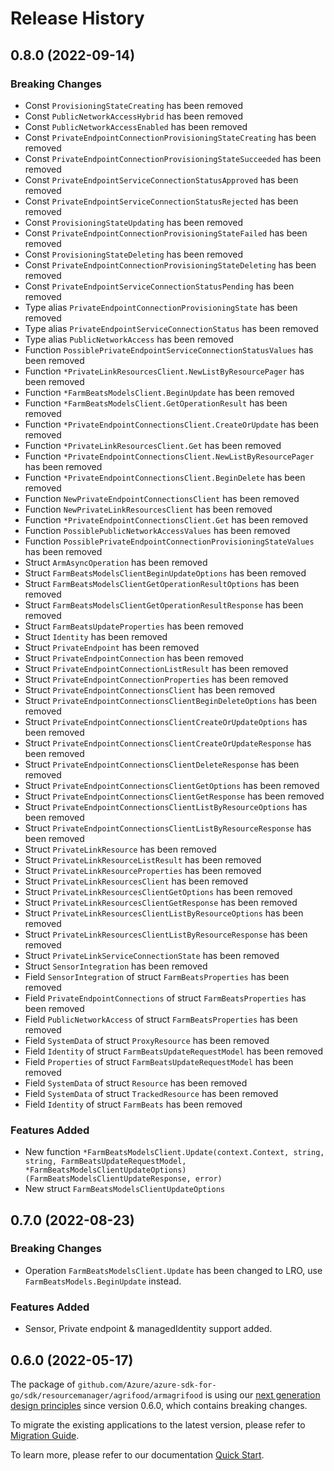 # Release History

## 0.8.0 (2022-09-14)
### Breaking Changes

- Const `ProvisioningStateCreating` has been removed
- Const `PublicNetworkAccessHybrid` has been removed
- Const `PublicNetworkAccessEnabled` has been removed
- Const `PrivateEndpointConnectionProvisioningStateCreating` has been removed
- Const `PrivateEndpointConnectionProvisioningStateSucceeded` has been removed
- Const `PrivateEndpointServiceConnectionStatusApproved` has been removed
- Const `PrivateEndpointServiceConnectionStatusRejected` has been removed
- Const `ProvisioningStateUpdating` has been removed
- Const `PrivateEndpointConnectionProvisioningStateFailed` has been removed
- Const `ProvisioningStateDeleting` has been removed
- Const `PrivateEndpointConnectionProvisioningStateDeleting` has been removed
- Const `PrivateEndpointServiceConnectionStatusPending` has been removed
- Type alias `PrivateEndpointConnectionProvisioningState` has been removed
- Type alias `PrivateEndpointServiceConnectionStatus` has been removed
- Type alias `PublicNetworkAccess` has been removed
- Function `PossiblePrivateEndpointServiceConnectionStatusValues` has been removed
- Function `*PrivateLinkResourcesClient.NewListByResourcePager` has been removed
- Function `*FarmBeatsModelsClient.BeginUpdate` has been removed
- Function `*FarmBeatsModelsClient.GetOperationResult` has been removed
- Function `*PrivateEndpointConnectionsClient.CreateOrUpdate` has been removed
- Function `*PrivateLinkResourcesClient.Get` has been removed
- Function `*PrivateEndpointConnectionsClient.NewListByResourcePager` has been removed
- Function `*PrivateEndpointConnectionsClient.BeginDelete` has been removed
- Function `NewPrivateEndpointConnectionsClient` has been removed
- Function `NewPrivateLinkResourcesClient` has been removed
- Function `*PrivateEndpointConnectionsClient.Get` has been removed
- Function `PossiblePublicNetworkAccessValues` has been removed
- Function `PossiblePrivateEndpointConnectionProvisioningStateValues` has been removed
- Struct `ArmAsyncOperation` has been removed
- Struct `FarmBeatsModelsClientBeginUpdateOptions` has been removed
- Struct `FarmBeatsModelsClientGetOperationResultOptions` has been removed
- Struct `FarmBeatsModelsClientGetOperationResultResponse` has been removed
- Struct `FarmBeatsUpdateProperties` has been removed
- Struct `Identity` has been removed
- Struct `PrivateEndpoint` has been removed
- Struct `PrivateEndpointConnection` has been removed
- Struct `PrivateEndpointConnectionListResult` has been removed
- Struct `PrivateEndpointConnectionProperties` has been removed
- Struct `PrivateEndpointConnectionsClient` has been removed
- Struct `PrivateEndpointConnectionsClientBeginDeleteOptions` has been removed
- Struct `PrivateEndpointConnectionsClientCreateOrUpdateOptions` has been removed
- Struct `PrivateEndpointConnectionsClientCreateOrUpdateResponse` has been removed
- Struct `PrivateEndpointConnectionsClientDeleteResponse` has been removed
- Struct `PrivateEndpointConnectionsClientGetOptions` has been removed
- Struct `PrivateEndpointConnectionsClientGetResponse` has been removed
- Struct `PrivateEndpointConnectionsClientListByResourceOptions` has been removed
- Struct `PrivateEndpointConnectionsClientListByResourceResponse` has been removed
- Struct `PrivateLinkResource` has been removed
- Struct `PrivateLinkResourceListResult` has been removed
- Struct `PrivateLinkResourceProperties` has been removed
- Struct `PrivateLinkResourcesClient` has been removed
- Struct `PrivateLinkResourcesClientGetOptions` has been removed
- Struct `PrivateLinkResourcesClientGetResponse` has been removed
- Struct `PrivateLinkResourcesClientListByResourceOptions` has been removed
- Struct `PrivateLinkResourcesClientListByResourceResponse` has been removed
- Struct `PrivateLinkServiceConnectionState` has been removed
- Struct `SensorIntegration` has been removed
- Field `SensorIntegration` of struct `FarmBeatsProperties` has been removed
- Field `PrivateEndpointConnections` of struct `FarmBeatsProperties` has been removed
- Field `PublicNetworkAccess` of struct `FarmBeatsProperties` has been removed
- Field `SystemData` of struct `ProxyResource` has been removed
- Field `Identity` of struct `FarmBeatsUpdateRequestModel` has been removed
- Field `Properties` of struct `FarmBeatsUpdateRequestModel` has been removed
- Field `SystemData` of struct `Resource` has been removed
- Field `SystemData` of struct `TrackedResource` has been removed
- Field `Identity` of struct `FarmBeats` has been removed

### Features Added

- New function `*FarmBeatsModelsClient.Update(context.Context, string, string, FarmBeatsUpdateRequestModel, *FarmBeatsModelsClientUpdateOptions) (FarmBeatsModelsClientUpdateResponse, error)`
- New struct `FarmBeatsModelsClientUpdateOptions`


## 0.7.0 (2022-08-23)
### Breaking Changes

- Operation `FarmBeatsModelsClient.Update` has been changed to LRO, use `FarmBeatsModels.BeginUpdate` instead.

### Features Added

- Sensor, Private endpoint & managedIdentity support added.

## 0.6.0 (2022-05-17)

The package of `github.com/Azure/azure-sdk-for-go/sdk/resourcemanager/agrifood/armagrifood` is using our [next generation design principles](https://azure.github.io/azure-sdk/general_introduction.html) since version 0.6.0, which contains breaking changes.

To migrate the existing applications to the latest version, please refer to [Migration Guide](https://aka.ms/azsdk/go/mgmt/migration).

To learn more, please refer to our documentation [Quick Start](https://aka.ms/azsdk/go/mgmt).
